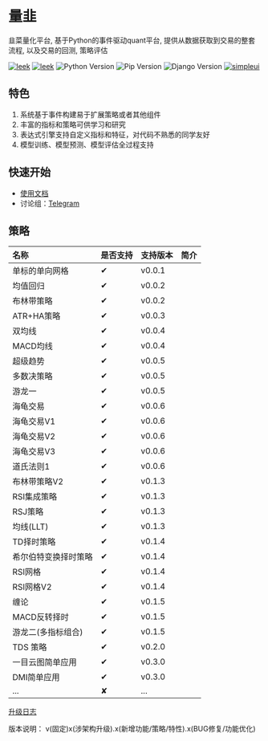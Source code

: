 量韭
===============
韭菜量化平台, 基于Python的事件驱动quant平台, 提供从数据获取到交易的整套流程, 以及交易的回测, 策略评估

[![leek](https://img.shields.io/github/license/li-shenglin/leek.svg)](https://github.com/li-shenglin/leek)
[![leek](https://img.shields.io/github/release/li-shenglin/leek)](https://github.com/li-shenglin/leek)
![Python Version](https://img.shields.io/badge/python-3.13%2B-blue.svg)
![Pip Version](https://img.shields.io/badge/pip-2.24.2%2B-green.svg)
![Django Version](https://img.shields.io/badge/Django-4.2.13%2B-read.svg)
[![simpleui](https://img.shields.io/badge/developing%20with-Simpleui-2077ff.svg)](https://github.com/newpanjing/simpleui)

## 特色
1. 系统基于事件构建易于扩展策略或者其他组件
2. 丰富的指标和策略可供学习和研究
3. 表达式引擎支持自定义指标和特征，对代码不熟悉的同学友好
4. 模型训练、模型预测、模型评估全过程支持

## 快速开始
- [使用文档](docs/0-1.introduction.md)
- 讨论组：<a href="https://t.me/+lFHR-vTZ6Y1iZTU1">Telegram</a>

策略
--------------------

| 名称         | 是否支持     | 支持版本   | 简介 |
|:-----------|:---------|:-------|:---|
| 单标的单向网格    | &#10004; | v0.0.1 |    |
| 均值回归       | &#10004; | v0.0.2 |    |
| 布林带策略      | &#10004; | v0.0.2 |    |
| ATR+HA策略   | &#10004; | v0.0.3 |    |
| 双均线        | &#10004; | v0.0.4 |    |
| MACD均线     | &#10004; | v0.0.4 |    |
| 超级趋势       | &#10004; | v0.0.5 |    |
| 多数决策略      | &#10004; | v0.0.5 |    |
| 游龙一        | &#10004; | v0.0.5 |    |
| 海龟交易       | &#10004; | v0.0.6 |    |
| 海龟交易V1     | &#10004; | v0.0.6 |    |
| 海龟交易V2     | &#10004; | v0.0.6 |    |
| 海龟交易V3     | &#10004; | v0.0.6 |    |
| 道氏法则1      | &#10004; | v0.0.6 |    |
| 布林带策略V2    | &#10004; | v0.1.3 |    |
| RSI集成策略    | &#10004; | v0.1.3 |    |
| RSJ策略      | &#10004; | v0.1.3 |    |
| 均线(LLT)    | &#10004; | v0.1.3 |    |
| TD择时策略     | &#10004; | v0.1.4 |    |
| 希尔伯特变换择时策略 | &#10004; | v0.1.4 |    |
| RSI网格      | &#10004; | v0.1.4 |    |
| RSI网格V2    | &#10004; | v0.1.4 |    |
| 缠论         | &#10004; | v0.1.5 |    |
| MACD反转择时   | &#10004; | v0.1.5 |    |
| 游龙二(多指标组合) | &#10004; | v0.1.5 |    |
| TDS 策略     | &#10004; | v0.2.0 |    |
| 一目云图简单应用   | &#10004; | v0.3.0 |    |
| DMI简单应用    | &#10004; | v0.3.0 |    |
| ...        | &#10008; | ...    |




[升级日志](docs/0-2.change_log.md)

版本说明： v(固定)x(涉架构升级).x(新增功能/策略/特性).x(BUG修复/功能优化)